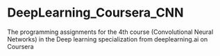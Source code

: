 # DeepLearning_Coursera_CNN
The programming assignments for the 4th course (Convolutional Neural Networks) in the Deep learning specialization from deeplearning.ai on Coursera
